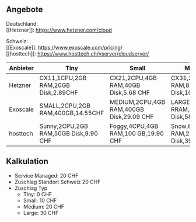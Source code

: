 ## Angebote
Deutschland:  
[[Hetzner]]: https://www.hetzner.com/cloud

Schweiz:  
[[Exoscale]]: https://www.exoscale.com/pricing/  
[[hosttech]]: https://www.hosttech.ch/vserver/cloudserver/

Anbieter|Tiny|Small|Medium|Large
-|-|-|-|-
Hetzner|CX11,1CPU,2GB RAM,20GB Disk,2.89CHF|CX21,2CPU,4GB RAM,40GB Disk,5.68 CHF|CX31,2CPU,8GB RAM,80GB Disk,10.31CHF|CX41,4CPU,16GB RAM,160GB Disk,18.44CHF
Exoscale|SMALL,2CPU,2GB RAM,400GB,14.55CHF|MEDIUM,2CPU,4GB RAM,400GB Disk,29.09 CHF|LARGE,4CPU,8GB RRAM,400GB Disk,58.19 CHF|EXTRA-LARGE,4 CPU,16GB RAM,116.38 CHF
hosttech|Sunny,2CPU,2GB RAM,50GB Disk,9.90 CHF|Foggy,4CPU,4GB RAM,100 GB,19.90 CHF|Snow,6CPU, 8GB RAM,200GB Disk,39.90 CHF|Ice,8CPU,12GB RAM,300GB Disk,59.90 CHF

## Kalkulation

+ Service Managed: 20 CHF
+ Zuschlag Standort Schweiz 20 CHF
+ Zuschlag Typ
	+ Tiny: 0 CHF
	+ Small: 10 CHF
	+ Medium: 20 CHF
	+ Large: 30 CHF